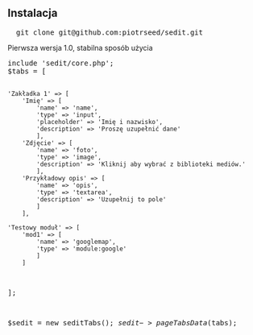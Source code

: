 <h2>Instalacja</h2>

<pre>
  git clone git@github.com:piotrseed/sedit.git
</pre>
<p>Pierwsza wersja 1.0, stabilna sposób użycia</p>
<pre>
include 'sedit/core.php';
$tabs = [

	'Zakładka 1' => [
		'Imię' => [
			'name' => 'name',
			'type' => 'input',
			'placeholder' => 'Imię i nazwisko',
			'description' => 'Proszę uzupełnić dane'
			],
		'Zdjęcie' => [
			'name' => 'foto',
			'type' => 'image',
			'description' => 'Kliknij aby wybrać z biblioteki mediów.'
			],
		'Przykładowy opis' => [
			'name' => 'opis',
			'type' => 'textarea',
			'description' => 'Uzupełnij to pole'
			]
		],

	'Testowy moduł' => [
		'mod1' => [
			'name' => 'googlemap',
			'type' => 'module:google'
			]
		]
];

$sedit = new seditTabs();
$sedit->pageTabsData($tabs);
</pre>
